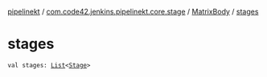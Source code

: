 [pipelinekt](../../index.md) / [com.code42.jenkins.pipelinekt.core.stage](../index.md) / [MatrixBody](index.md) / [stages](./stages.md)

# stages

`val stages: `[`List`](https://kotlinlang.org/api/latest/jvm/stdlib/kotlin.collections/-list/index.html)`<`[`Stage`](../-stage/index.md)`>`